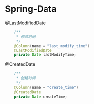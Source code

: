 # Spring-Data

@LastModifiedDate

```java
    /**
     * 修改时间
     */
    @Column(name = "last_modify_time")
    @LastModifiedDate
    private Date lastModifyTime;
```

@CreatedDate

```java
    /**
     * 创建时间
     */
    @Column(name = "create_time")
    @CreatedDate
    private Date createTime;
```

